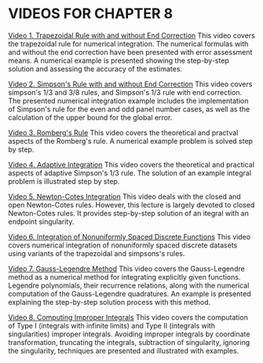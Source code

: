 #  VIDEOS FOR CHAPTER 8

[Video 1. Trapezoidal Rule with and without End Correction](https://www.youtube.com/watch?v=7obHkHiTyTM) This video covers the trapezoidal rule for numerical integration. The numerical formulas with and without the end correction have been presented with error assessment means. A numerical example is presented showing the step-by-step solution and assessing the accuracy of the estimates.

[Video 2. Simpson's Rule with and without End Correction](https://youtu.be/sMswAjyNZz0) This video covers simpson's 1/3 and 3/8 rules, and Simpson's 1/3 rule with end correction. The presented numerical integration example includes the implementation of Simpson's rule for the even and odd panel number cases, as well as the calculation of the upper bound for the global error.

[Video 3. Romberg's Rule](https://youtube.com/video/4EIfPGYe3L8/) This video covers the theoretical and practval aspects of the Romberg's rule. A numerical example problem is solved step by step.

[Video 4. Adaptive Integration](https://youtu.be/bDPjUDB9m9s) This video covers the theoretical and practical aspects of adaptive Simpson's 1/3 rule. The solution of an example integral problem is illustrated step by step.

[Video 5. Newton-Cotes Integration](https://youtu.be/EbT8k_gU5dM) This video deals with the closed and open Newton-Cotes rules. However, this lecture is largely devoted to closed Newton-Cotes rules. It provides step-by-step solution of an itegral with an endpoint singularity.

[Video 6. Integration of Nonuniformly Spaced Discrete Functions](https://youtu.be/41FAic-ZOjw) This video covers numerical integration of nonuniformly spaced discrete datasets using variants of the trapezoidal and simpsons's rules.

[Video 7. Gauss-Legendre Method](https://youtu.be/0ZqziMFom6U) This video covers the Gauss-Legendre method as a numerical method for integrating explicitly given functions. Legendre polynomials, their recurrence relations, along with the numerical computation of the Gauss-Legendre quadratures. An example is presented explaining the step-by-step solution process with this method.

[Video 8. Computing Improper Integrals](https://youtu.be/Fftq-DSoaD0) This video covers the computation of Type I (integrals with infinite limits) and Type II (integrals with singularities) improper integrals. Avoiding improper integrals by coordinate transformation, truncating the integrals, subtraction of singularity, ignoring the singularity, techniques are presented and illustrated with examples.
